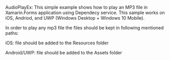 AudioPlayEx:
This simple example shows how to play an MP3 file in Xamarin.Forms application using Dependecy service. 
This sample works on iOS, Andriod, and UWP (Windows Desktop + Windows 10 Mobile). 

In order to play any mp3 file the files should be kept in following mentioned paths:

iOS: file should be added to the Resources folder

Android/UWP:  file should be added to the Assets folder

